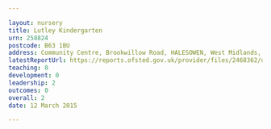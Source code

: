 ```yaml
---

layout: nursery
title: Lutley Kindergarten
urn: 258824
postcode: B63 1BU
address: Community Centre, Brookwillow Road, HALESOWEN, West Midlands, B63 1BU
latestReportUrl: https://reports.ofsted.gov.uk/provider/files/2468362/urn/258824.pdf
teaching: 0
development: 0
leadership: 2
outcomes: 0
overall: 2
date: 12 March 2015

---
```

